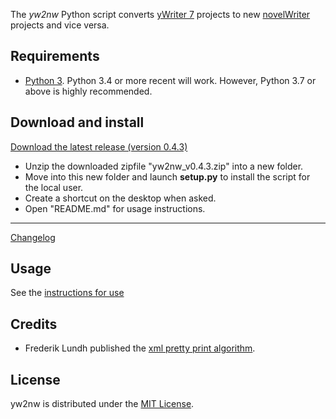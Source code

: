 The *yw2nw* Python script converts [yWriter 7](http://spacejock.com/yWriter7.html) projects to new [novelWriter](https://novelwriter.readthedocs.io/en/stable/) projects and vice versa.


## Requirements

- [Python 3](https://www.python.org). Python 3.4 or more recent will work. However, Python 3.7 or above is highly recommended.

## Download and install

[Download the latest release (version 0.4.3)](https://raw.githubusercontent.com/peter88213/yw2nw/main/dist/yw2nw_v0.4.3.zip)

- Unzip the downloaded zipfile "yw2nw_v0.4.3.zip" into a new folder.
- Move into this new folder and launch **setup.py** to install the script for the local user.
- Create a shortcut on the desktop when asked.
- Open "README.md" for usage instructions.

------------------------------------------------------------------

[Changelog](changelog)

## Usage

See the [instructions for use](usage)

## Credits

- Frederik Lundh published the [xml pretty print algorithm](http://effbot.org/zone/element-lib.htm#prettyprint).

## License

yw2nw is distributed under the [MIT License](http://www.opensource.org/licenses/mit-license.php).
